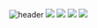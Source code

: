 ![header](https://capsule-render.vercel.app/api?type=Cylinder&color=auto&height=300&section=header&text=JooYeun%20GitHub&fontSize=90&&animation=twinkling)
<img src="https://img.shields.io/badge/GitHub-black?style=flat-square&logo=github&logoColor=white"/>
<img src="https://img.shields.io/badge/C++-blue?style=flat-square&logo=c%2B%2B&logoColor=white"/>
<img src="https://img.shields.io/badge/C%23-purple?style=flat-square&logo=c-sharp&logoColor=white"/>
<img src="https://img.shields.io/badge/Unity-black?style=flat-square&logo=unity&logoColor=white"/>

<!--
**River1300/River1300** is a ✨ _special_ ✨ repository because its `README.md` (this file) appears on your GitHub profile.

Here are some ideas to get you started:

- 🔭 I’m currently working on ...
- 🌱 I’m currently learning ...
- 👯 I’m looking to collaborate on ...
- 🤔 I’m looking for help with ...
- 💬 Ask me about ...
- 📫 How to reach me: ...
- 😄 Pronouns: ...
- ⚡ Fun fact: ...
-->
